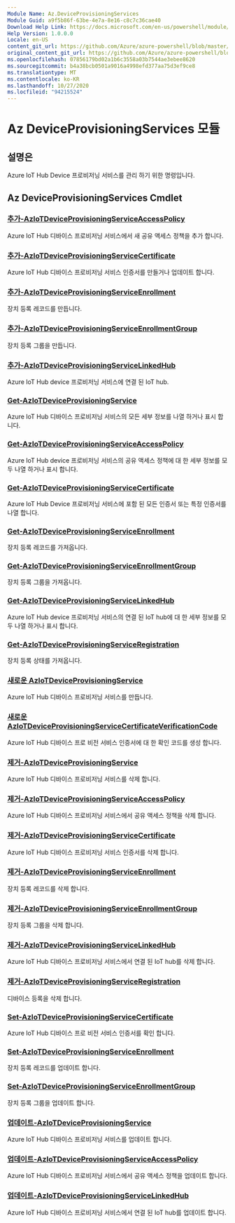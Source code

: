 ```yaml
---
Module Name: Az.DeviceProvisioningServices
Module Guid: a9f5b86f-63be-4e7a-8e16-c8c7c36cae40
Download Help Link: https://docs.microsoft.com/en-us/powershell/module/az.deviceprovisioningservices
Help Version: 1.0.0.0
Locale: en-US
content_git_url: https://github.com/Azure/azure-powershell/blob/master/src/DeviceProvisioningServices/DeviceProvisioningServices/help/Az.DeviceProvisioningServices.md
original_content_git_url: https://github.com/Azure/azure-powershell/blob/master/src/DeviceProvisioningServices/DeviceProvisioningServices/help/Az.DeviceProvisioningServices.md
ms.openlocfilehash: 07856179bd02a1b6c3558a03b7544ae3ebee8620
ms.sourcegitcommit: b4a38bcb0501a9016a4998efd377aa75d3ef9ce8
ms.translationtype: MT
ms.contentlocale: ko-KR
ms.lasthandoff: 10/27/2020
ms.locfileid: "94215524"
---
```

# Az DeviceProvisioningServices 모듈
## 설명은
Azure IoT Hub Device 프로비저닝 서비스를 관리 하기 위한 명령입니다.

## Az DeviceProvisioningServices Cmdlet
### [추가-AzIoTDeviceProvisioningServiceAccessPolicy](Add-AzIoTDeviceProvisioningServiceAccessPolicy.md)
Azure IoT Hub 디바이스 프로비저닝 서비스에서 새 공유 액세스 정책을 추가 합니다.

### [추가-AzIoTDeviceProvisioningServiceCertificate](Add-AzIoTDeviceProvisioningServiceCertificate.md)
Azure IoT Hub 디바이스 프로비저닝 서비스 인증서를 만들거나 업데이트 합니다.

### [추가-AzIoTDeviceProvisioningServiceEnrollment](Add-AzIoTDeviceProvisioningServiceEnrollment.md)
장치 등록 레코드를 만듭니다.

### [추가-AzIoTDeviceProvisioningServiceEnrollmentGroup](Add-AzIoTDeviceProvisioningServiceEnrollmentGroup.md)
장치 등록 그룹을 만듭니다.

### [추가-AzIoTDeviceProvisioningServiceLinkedHub](Add-AzIoTDeviceProvisioningServiceLinkedHub.md)
Azure IoT Hub device 프로비저닝 서비스에 연결 된 IoT hub.

### [Get-AzIoTDeviceProvisioningService](Get-AzIoTDeviceProvisioningService.md)
Azure IoT Hub 디바이스 프로비저닝 서비스의 모든 세부 정보를 나열 하거나 표시 합니다.

### [Get-AzIoTDeviceProvisioningServiceAccessPolicy](Get-AzIoTDeviceProvisioningServiceAccessPolicy.md)
Azure IoT Hub device 프로비저닝 서비스의 공유 액세스 정책에 대 한 세부 정보를 모두 나열 하거나 표시 합니다.

### [Get-AzIoTDeviceProvisioningServiceCertificate](Get-AzIoTDeviceProvisioningServiceCertificate.md)
Azure IoT Hub Device 프로비저닝 서비스에 포함 된 모든 인증서 또는 특정 인증서를 나열 합니다.

### [Get-AzIoTDeviceProvisioningServiceEnrollment](Get-AzIoTDeviceProvisioningServiceEnrollment.md)
장치 등록 레코드를 가져옵니다.

### [Get-AzIoTDeviceProvisioningServiceEnrollmentGroup](Get-AzIoTDeviceProvisioningServiceEnrollmentGroup.md)
장치 등록 그룹을 가져옵니다.

### [Get-AzIoTDeviceProvisioningServiceLinkedHub](Get-AzIoTDeviceProvisioningServiceLinkedHub.md)
Azure IoT Hub device 프로비저닝 서비스의 연결 된 IoT hub에 대 한 세부 정보를 모두 나열 하거나 표시 합니다.

### [Get-AzIoTDeviceProvisioningServiceRegistration](Get-AzIoTDeviceProvisioningServiceRegistration.md)
장치 등록 상태를 가져옵니다.

### [새로운 AzIoTDeviceProvisioningService](New-AzIoTDeviceProvisioningService.md)
Azure IoT Hub 디바이스 프로비저닝 서비스를 만듭니다.

### [새로운 AzIoTDeviceProvisioningServiceCertificateVerificationCode](New-AzIoTDeviceProvisioningServiceCertificateVerificationCode.md)
Azure IoT Hub 디바이스 프로 비전 서비스 인증서에 대 한 확인 코드를 생성 합니다.

### [제거-AzIoTDeviceProvisioningService](Remove-AzIoTDeviceProvisioningService.md)
Azure IoT Hub 디바이스 프로비저닝 서비스를 삭제 합니다.

### [제거-AzIoTDeviceProvisioningServiceAccessPolicy](Remove-AzIoTDeviceProvisioningServiceAccessPolicy.md)
Azure IoT Hub 디바이스 프로비저닝 서비스에서 공유 액세스 정책을 삭제 합니다.

### [제거-AzIoTDeviceProvisioningServiceCertificate](Remove-AzIoTDeviceProvisioningServiceCertificate.md)
Azure IoT Hub 디바이스 프로비저닝 서비스 인증서를 삭제 합니다.

### [제거-AzIoTDeviceProvisioningServiceEnrollment](Remove-AzIoTDeviceProvisioningServiceEnrollment.md)
장치 등록 레코드를 삭제 합니다.

### [제거-AzIoTDeviceProvisioningServiceEnrollmentGroup](Remove-AzIoTDeviceProvisioningServiceEnrollmentGroup.md)
장치 등록 그룹을 삭제 합니다.

### [제거-AzIoTDeviceProvisioningServiceLinkedHub](Remove-AzIoTDeviceProvisioningServiceLinkedHub.md)
Azure IoT Hub 디바이스 프로비저닝 서비스에서 연결 된 IoT hub를 삭제 합니다.

### [제거-AzIoTDeviceProvisioningServiceRegistration](Remove-AzIoTDeviceProvisioningServiceRegistration.md)
디바이스 등록을 삭제 합니다.

### [Set-AzIoTDeviceProvisioningServiceCertificate](Set-AzIoTDeviceProvisioningServiceCertificate.md)
Azure IoT Hub 디바이스 프로 비전 서비스 인증서를 확인 합니다.

### [Set-AzIoTDeviceProvisioningServiceEnrollment](Set-AzIoTDeviceProvisioningServiceEnrollment.md)
장치 등록 레코드를 업데이트 합니다.

### [Set-AzIoTDeviceProvisioningServiceEnrollmentGroup](Set-AzIoTDeviceProvisioningServiceEnrollmentGroup.md)
장치 등록 그룹을 업데이트 합니다.

### [업데이트-AzIoTDeviceProvisioningService](Update-AzIoTDeviceProvisioningService.md)
Azure IoT Hub 디바이스 프로비저닝 서비스를 업데이트 합니다.

### [업데이트-AzIoTDeviceProvisioningServiceAccessPolicy](Update-AzIoTDeviceProvisioningServiceAccessPolicy.md)
Azure IoT Hub 디바이스 프로비저닝 서비스에서 공유 액세스 정책을 업데이트 합니다.

### [업데이트-AzIoTDeviceProvisioningServiceLinkedHub](Update-AzIoTDeviceProvisioningServiceLinkedHub.md)
Azure IoT Hub 디바이스 프로비저닝 서비스에서 연결 된 IoT hub를 업데이트 합니다.

